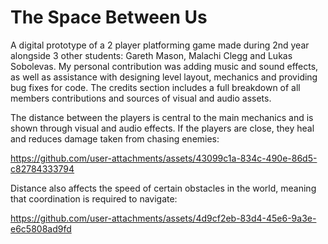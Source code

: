 # The Space Between Us
A digital prototype of a 2 player platforming game made during 2nd year alongside 3 other students: Gareth Mason, Malachi Clegg and Lukas Sobolevas.
My personal contribution was adding music and sound effects, as well as assistance with designing level layout, mechanics and providing bug fixes for code. The credits section includes a full breakdown of all members 
contributions and sources of visual and audio assets.

The distance between the players is central to the main mechanics and is shown through visual and audio effects. If the players are close, they heal and reduces damage taken from chasing enemies:




https://github.com/user-attachments/assets/43099c1a-834c-490e-86d5-c82784333794

Distance also affects the speed of certain obstacles in the world, meaning that coordination is required to navigate:


https://github.com/user-attachments/assets/4d9cf2eb-83d4-45e6-9a3e-e6c5808ad9fd

